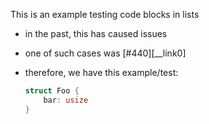 This is an example testing code blocks in lists

* in the past, this has caused issues

* one of such cases was [\#440][__link0]

* therefore, we have this example/test:
  
  ```rust
  struct Foo {
      bar: usize
  }
  ```
